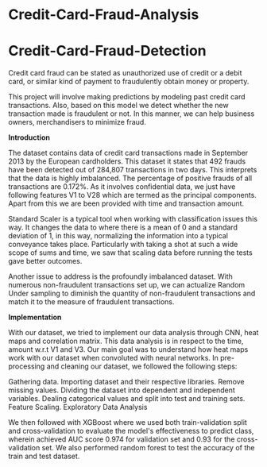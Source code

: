 # Credit-Card-Fraud-Analysis

# Credit-Card-Fraud-Detection


Credit card fraud can be stated as unauthorized use of credit or a debit card, or similar kind of payment to fraudulently obtain money or property. 

This project will involve making predictions by modeling past credit card transactions. Also, based on this model we detect whether the new transaction made is fraudulent or not. In this manner, we can help business owners, merchandisers to minimize fraud.

**Introduction**

The dataset contains data of credit card transactions made in September 2013 by the European cardholders. This dataset it states that 492 frauds have been detected out of 284,807 transactions in two days. This interprets that the data is highly imbalanced. The percentage of positive frauds of all transactions are 0.172%. As it involves confidential data, we just have following features V1 to V28 which are termed as the principal components. Apart from this we are been provided with time and transaction amount.

Standard Scaler is a typical tool when working with classification issues this way. It changes the data to where there is a mean of 0 and a standard deviation of 1, in this way, normalizing the information into a typical conveyance takes place. Particularly with taking a shot at such a wide scope of sums and time, we saw that scaling data before running the tests gave better outcomes.

Another issue to address is the profoundly imbalanced dataset. With numerous non-fraudulent transactions set up, we can actualize Random Under sampling to diminish the quantity of non-fraudulent transactions and match it to the measure of fraudulent transactions.

**Implementation**

With our dataset, we tried to implement our data analysis through CNN, heat maps and correlation matrix. This data analysis is in respect to the time, amount w.r.t V1 and V3. Our main goal was to understand how heat maps work with our dataset when convoluted with neural networks. In pre-processing and cleaning our dataset, we followed the following steps:

Gathering data.
Importing dataset and their respective libraries.
Remove missing values.
Dividing the dataset into dependent and independent variables.
Dealing categorical values and split into test and training sets.
Feature Scaling.
Exploratory Data Analysis


We then followed with XGBoost where we used both train-validation split and cross-validation to evaluate the model's effectiveness to predict class, wherein achieved AUC score 0.974 for validation set and 0.93 for the cross-validation set. We also performed random forest to test the accuracy of the train and test dataset.
